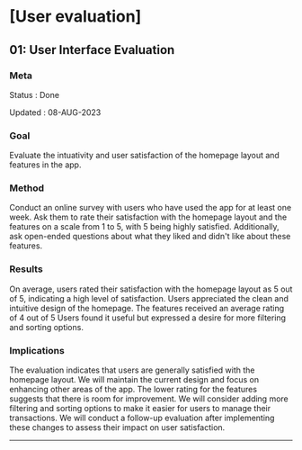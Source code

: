 

# [User evaluation]


## 01: User Interface Evaluation

### Meta

Status
:  Done 

Updated
: 08-AUG-2023

### Goal

Evaluate the intuativity and user satisfaction of the homepage layout and features in the app.

### Method

Conduct an online survey with users who have used the app for at least one week. Ask them to rate their satisfaction with the homepage layout and the features on a scale from 1 to 5, with 5 being highly satisfied. Additionally, ask open-ended questions about what they liked and didn't like about these features.

### Results

On average, users rated their satisfaction with the homepage layout as 5 out of 5, indicating a high level of satisfaction. Users appreciated the clean and intuitive design of the homepage. The features received an average rating of 4 out of 5 Users found it useful but expressed a desire for more filtering and sorting options.

### Implications

The evaluation indicates that users are generally satisfied with the homepage layout. We will maintain the current design and focus on enhancing other areas of the app. The lower rating for the features suggests that there is room for improvement. We will consider adding more filtering and sorting options to make it easier for users to manage their transactions. We will conduct a follow-up evaluation after implementing these changes to assess their impact on user satisfaction.

---
